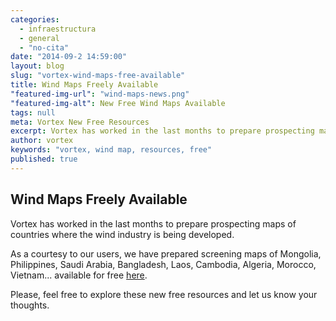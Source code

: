 ```yaml
---
categories: 
  - infraestructura
  - general
  - "no-cita"
date: "2014-09-2 14:59:00"
layout: blog
slug: "vortex-wind-maps-free-available"
title: Wind Maps Freely Available
"featured-img-url": "wind-maps-news.png"
"featured-img-alt": New Free Wind Maps Available
tags: null
meta: Vortex New Free Resources
excerpt: Vortex has worked in the last months to prepare prospecting maps of countries where the wind industry is being developed
author: vortex
keywords: "vortex, wind map, resources, free"
published: true
---
```


## Wind Maps Freely Available

Vortex has worked in the last months to prepare prospecting maps of countries where the wind industry is being developed.

As a courtesy to our users, we have prepared screening maps of Mongolia, Philippines, Saudi Arabia, Bangladesh, Laos, Cambodia, Algeria, Morocco, Vietnam... available for free [here](http://www.vortexfdc.com/resources/ "Vortex Resources").

Please, feel free to explore these new free resources and let us know your thoughts.